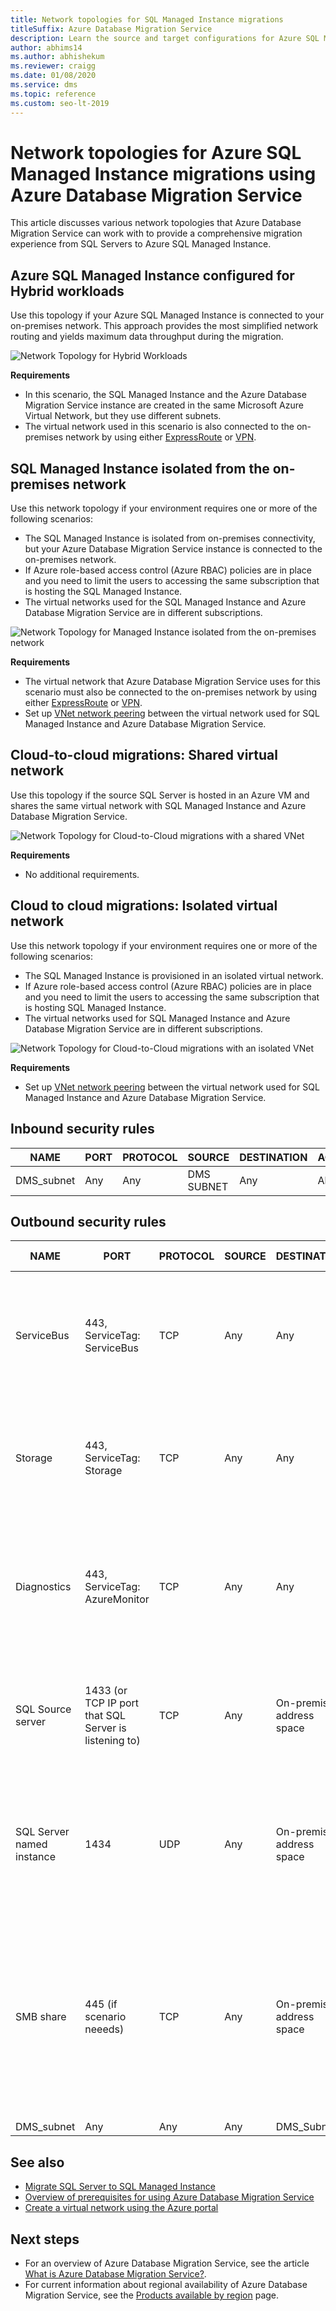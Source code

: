 ```yaml
---
title: Network topologies for SQL Managed Instance migrations
titleSuffix: Azure Database Migration Service
description: Learn the source and target configurations for Azure SQL Managed Instance migrations using the Azure Database Migration Service.
author: abhims14
ms.author: abhishekum
ms.reviewer: craigg
ms.date: 01/08/2020
ms.service: dms
ms.topic: reference
ms.custom: seo-lt-2019
---
```


# Network topologies for Azure SQL Managed Instance migrations using Azure Database Migration Service

This article discusses various network topologies that Azure Database Migration Service can work with to provide a comprehensive migration experience from SQL Servers to Azure SQL Managed Instance.

## Azure SQL Managed Instance configured for Hybrid workloads 

Use this topology if your Azure SQL Managed Instance is connected to your on-premises network. This approach provides the most simplified network routing and yields maximum data throughput during the migration.

![Network Topology for Hybrid Workloads](media/resource-network-topologies/hybrid-workloads.png)

**Requirements**

- In this scenario, the SQL Managed Instance and the Azure Database Migration Service instance are created in the same Microsoft Azure Virtual Network, but they use different subnets.  
- The virtual network used in this scenario is also connected to the on-premises network by using either [ExpressRoute](../expressroute/expressroute-introduction.md) or [VPN](../vpn-gateway/vpn-gateway-about-vpngateways.md).

## SQL Managed Instance isolated from the on-premises network

Use this network topology if your environment requires one or more of the following scenarios:

- The SQL Managed Instance is isolated from on-premises connectivity, but your Azure Database Migration Service instance is connected to the on-premises network.
- If Azure role-based access control (Azure RBAC) policies are in place and you need to limit the users to accessing the same subscription that is hosting the SQL Managed Instance.
- The  virtual networks used for the SQL Managed Instance and Azure Database Migration Service are in different subscriptions.

![Network Topology for Managed Instance isolated from the on-premises network](media/resource-network-topologies/mi-isolated-workload.png)

**Requirements**

- The virtual network that Azure Database Migration Service uses for this scenario must also be connected to the on-premises network by using either [ExpressRoute](../expressroute/expressroute-introduction.md) or [VPN](../vpn-gateway/vpn-gateway-about-vpngateways.md).
- Set up [VNet network peering](../virtual-network/virtual-network-peering-overview.md) between the virtual network used for SQL Managed Instance and Azure Database Migration Service.

## Cloud-to-cloud migrations: Shared virtual network

Use this topology if the source SQL Server is hosted in an Azure VM and shares the same virtual network with SQL Managed Instance and Azure Database Migration Service.

![Network Topology for Cloud-to-Cloud migrations with a shared VNet](media/resource-network-topologies/cloud-to-cloud.png)

**Requirements**

- No additional requirements.

## Cloud to cloud migrations: Isolated virtual network

Use this network topology if your environment requires one or more of the following scenarios:

- The SQL Managed Instance is provisioned in an isolated virtual network.
- If Azure role-based access control (Azure RBAC) policies are in place and you need to limit the users to accessing the same subscription that is hosting SQL Managed Instance.
- The virtual networks used for SQL Managed Instance and Azure Database Migration Service are in different subscriptions.

![Network Topology for Cloud-to-Cloud migrations with an isolated VNet](media/resource-network-topologies/cloud-to-cloud-isolated.png)

**Requirements**

- Set up [VNet network peering](../virtual-network/virtual-network-peering-overview.md) between the virtual network used for SQL Managed Instance and Azure Database Migration Service.

## Inbound security rules

| **NAME**   | **PORT** | **PROTOCOL** | **SOURCE** | **DESTINATION** | **ACTION** |
|------------|----------|--------------|------------|-----------------|------------|
| DMS_subnet | Any      | Any          | DMS SUBNET | Any             | Allow      |

## Outbound security rules

| **NAME**                  | **PORT**                                              | **PROTOCOL** | **SOURCE** | **DESTINATION**           | **ACTION** | **Reason for rule**                                                                                                                                                                              |
|---------------------------|-------------------------------------------------------|--------------|------------|---------------------------|------------|--------------------------------------------------------------------------------------------------------------------------------------------------------------------------------------------------|
| ServiceBus                | 443, ServiceTag: ServiceBus                           | TCP          | Any        | Any                       | Allow      | Management plane communication through Service Bus. <br/>(If Microsoft peering is enabled, you may not need this rule.)                                                             |
| Storage                   | 443, ServiceTag: Storage                              | TCP          | Any        | Any                       | Allow      | Management plane using Azure blob storage. <br/>(If Microsoft peering is enabled, you may not need this rule.)                                                             |
| Diagnostics               | 443, ServiceTag: AzureMonitor                         | TCP          | Any        | Any                       | Allow      | DMS uses this rule to collect diagnostic information for troubleshooting purposes. <br/>(If Microsoft peering is enabled, you may not need this rule.)                                                  |
| SQL Source server         | 1433 (or TCP IP port that SQL Server is listening to) | TCP          | Any        | On-premises address space | Allow      | SQL Server source connectivity from DMS <br/>(If you have site-to-site connectivity, you may not need this rule.)                                                                                       |
| SQL Server named instance | 1434                                                  | UDP          | Any        | On-premises address space | Allow      | SQL Server named instance source connectivity from DMS <br/>(If you have site-to-site connectivity, you may not need this rule.)                                                                        |
| SMB share                 | 445  (if scenario neeeds)                             | TCP          | Any        | On-premises address space | Allow      | SMB network share for DMS to store database backup files for migrations to Azure SQL Database MI and SQL Servers on Azure VM <br/>(If you have site-to-site connectivity, you may not need this rule). |
| DMS_subnet                | Any                                                   | Any          | Any        | DMS_Subnet                | Allow      |                                                                                                                                                                                                  |

## See also

- [Migrate SQL Server to SQL Managed Instance](./tutorial-sql-server-to-managed-instance.md)
- [Overview of prerequisites for using Azure Database Migration Service](./pre-reqs.md)
- [Create a virtual network using the Azure portal](../virtual-network/quick-create-portal.md)

## Next steps

- For an overview of Azure Database Migration Service, see the article [What is Azure Database Migration Service?](dms-overview.md).
- For current information about regional availability of Azure Database Migration Service, see the [Products available by region](https://azure.microsoft.com/global-infrastructure/services/?products=database-migration) page.
